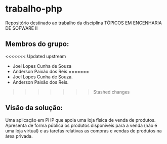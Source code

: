 # trabalho-php
Repositório destinado ao trabalho da disciplina TÓPICOS EM ENGENHARIA DE SOFWARE II
## Membros do grupo:
<<<<<<< Updated upstream
- Joel Lopes Cunha de Souza
- Anderson Paixão dos Reis 
=======
- Joel Lopes Cunha de Souza.
- Anderson Paixão dos Reis.
>>>>>>> Stashed changes
## Visão da solução:
Uma aplicação em PHP que apoia uma loja física de venda de produtos. Apresenta de
forma pública os produtos disponíveis para a venda (não é uma loja virtual) e as tarefas
relativas as compras e vendas de produtos na área privada.


